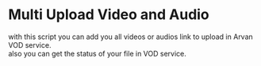 # Multi Upload Video and Audio

with this script you can add you all videos or audios link to upload in Arvan VOD service.  
also you can get the status of your file in VOD service.